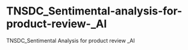 # TNSDC_Sentimental-analysis-for-product-review-_AI
TNSDC_Sentimental Analysis for product review _AI
